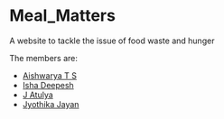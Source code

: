 # Meal_Matters
A website to tackle the issue of food waste and hunger

The members are:
<ul>
  <li><a href="https://github.com/aishwaryats">Aishwarya T S</a></li>
  <li><a href="https://github.com/ishadeepesh">Isha Deepesh</a></li>
  <li><a href="https://github.com/jatulya">J Atulya</a></li>
  <li><a href="https://github.com/Jyothika90123">Jyothika Jayan</a></li>
</ul>
